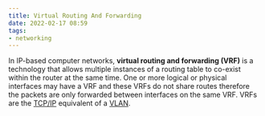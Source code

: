 ```yaml
---
title: Virtual Routing And Forwarding
date: 2022-02-17 08:59
tags:
- networking
---
```


In IP-based computer networks, **virtual routing and forwarding (VRF)** is a
technology that allows multiple instances of a routing table to co-exist within
the router at the same time. One or more logical or physical interfaces may have
a VRF and these VRFs do not share routes therefore the packets are only
forwarded between interfaces on the same VRF. VRFs are the [TCP/IP](20201006074410-tcp_ip_model.md)
equivalent of a [VLAN](2021-02-06--11-07-41Z--vlan.md).
